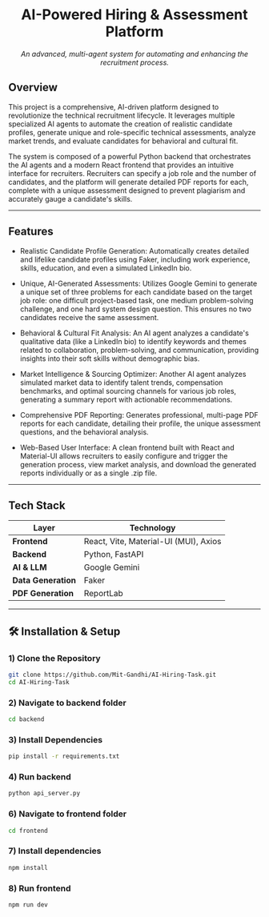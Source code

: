 <h1 align="center">AI-Powered Hiring & Assessment Platform</h1>

<p align="center">
<em>An advanced, multi-agent system for automating and enhancing the recruitment process.</em>
</p>

## Overview

This project is a comprehensive, AI-driven platform designed to revolutionize the technical recruitment lifecycle. It leverages multiple specialized AI agents to automate the creation of realistic candidate profiles, generate unique and role-specific technical assessments, analyze market trends, and evaluate candidates for behavioral and cultural fit.

The system is composed of a powerful Python backend that orchestrates the AI agents and a modern React frontend that provides an intuitive interface for recruiters. Recruiters can specify a job role and the number of candidates, and the platform will generate detailed PDF reports for each, complete with a unique assessment designed to prevent plagiarism and accurately gauge a candidate's skills.

---

## Features

- Realistic Candidate Profile Generation: Automatically creates detailed and lifelike candidate profiles using Faker, including work experience, skills, education, and even a simulated LinkedIn bio.

- Unique, AI-Generated Assessments: Utilizes Google Gemini to generate a unique set of three problems for each candidate based on the target job role: one difficult project-based task, one medium problem-solving challenge, and one hard system design question. This ensures no two candidates receive the same assessment.

- Behavioral & Cultural Fit Analysis: An AI agent analyzes a candidate's qualitative data (like a LinkedIn bio) to identify keywords and themes related to collaboration, problem-solving, and communication, providing insights into their soft skills without demographic bias.

- Market Intelligence & Sourcing Optimizer: Another AI agent analyzes simulated market data to identify talent trends, compensation benchmarks, and optimal sourcing channels for various job roles, generating a summary report with actionable recommendations.

- Comprehensive PDF Reporting: Generates professional, multi-page PDF reports for each candidate, detailing their profile, the unique assessment questions, and the behavioral analysis.

- Web-Based User Interface: A clean frontend built with React and Material-UI allows recruiters to easily configure and trigger the generation process, view market analysis, and download the generated reports individually or as a single .zip file.

---

## Tech Stack

| Layer | Technology |
|-------|------------|
| **Frontend** | React, Vite, Material-UI (MUI), Axios |
| **Backend** | Python, FastAPI |
| **AI & LLM** | Google Gemini |
| **Data Generation** | Faker |
| **PDF Generation** | ReportLab |

---

## 🛠 Installation & Setup

### 1) Clone the Repository

```bash
git clone https://github.com/Mit-Gandhi/AI-Hiring-Task.git
cd AI-Hiring-Task
```
### 2) Navigate to backend folder

```bash
cd backend
```

### 3) Install Dependencies

```bash
pip install -r requirements.txt
```

### 4) Run backend

```bash
python api_server.py
```

### 6) Navigate to frontend folder

```bash
cd frontend
```

### 7) Install dependencies

```bash
npm install
```

### 8) Run frontend

```bash
npm run dev
```
